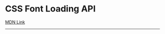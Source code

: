 # CSS Font Loading API

[MDN Link](https://developer.mozilla.org/en-US/docs/Web/API/CSS_Font_Loading_API)

---
